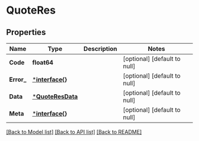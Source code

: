 # QuoteRes

## Properties
Name | Type | Description | Notes
------------ | ------------- | ------------- | -------------
**Code** | **float64** |  | [optional] [default to null]
**Error_** | [***interface{}**](interface{}.md) |  | [optional] [default to null]
**Data** | [***QuoteResData**](quoteRes_data.md) |  | [optional] [default to null]
**Meta** | [***interface{}**](interface{}.md) |  | [optional] [default to null]

[[Back to Model list]](../README.md#documentation-for-models) [[Back to API list]](../README.md#documentation-for-api-endpoints) [[Back to README]](../README.md)

